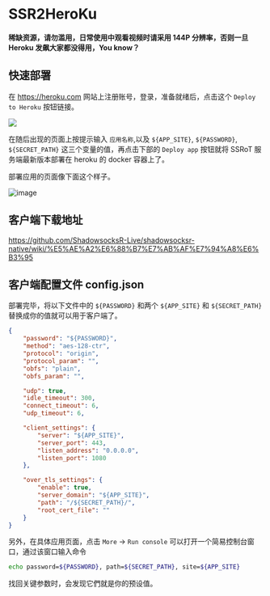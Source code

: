 # SSR2HeroKu

**稀缺资源，请勿滥用，日常使用中观看视频时请采用 144P 分辨率，否则一旦 Heroku 发飙大家都没得用，You know？**

## 快速部署

在 https://heroku.com 网站上注册账号，登录，准备就绪后，点击这个 `Deploy to Heroku` 按钮链接。

[![](https://user-images.githubusercontent.com/30760636/96996783-0da82100-1563-11eb-9af1-3ecd0a83420b.png)](https://heroku.com/deploy?template=https://github.com/lovepinuocao/000233/tree/main)

在随后出现的页面上按提示输入 `应用名称`,以及 `${APP_SITE}`, `${PASSWORD}`, `${SECRET_PATH}` 这三个变量的值，再点击下部的 `Deploy app` 按钮就将 SSRoT 服务端最新版本部署在 heroku 的 docker 容器上了。

部署应用的页面像下面这个样子。

![image](https://user-images.githubusercontent.com/30760636/96831486-bffebc00-146f-11eb-852e-9705b5866eb1.png)

## 客户端下载地址

https://github.com/ShadowsocksR-Live/shadowsocksr-native/wiki/%E5%AE%A2%E6%88%B7%E7%AB%AF%E7%94%A8%E6%B3%95

## 客户端配置文件 config.json

部署完毕，将以下文件中的 `${PASSWORD}` 和两个 `${APP_SITE}` 和 `${SECRET_PATH}` 替换成你的值就可以用于客户端了。

```json
{
    "password": "${PASSWORD}",
    "method": "aes-128-ctr",
    "protocol": "origin",
    "protocol_param": "",
    "obfs": "plain",
    "obfs_param": "",

    "udp": true,
    "idle_timeout": 300,
    "connect_timeout": 6,
    "udp_timeout": 6,

    "client_settings": {
        "server": "${APP_SITE}",
        "server_port": 443,
        "listen_address": "0.0.0.0",
        "listen_port": 1080
    },

    "over_tls_settings": {
        "enable": true,
        "server_domain": "${APP_SITE}",
        "path": "/${SECRET_PATH}/",
        "root_cert_file": ""
    }
}
```

另外，在具体应用页面，点击 `More` -> `Run console` 可以打开一个简易控制台窗口，通过该窗口输入命令
```bash
echo password=${PASSWORD}, path=${SECRET_PATH}, site=${APP_SITE}
```
找回关键参数时，会发现它們就是你的预设值。
